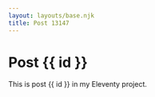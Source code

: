 ```yaml
---
layout: layouts/base.njk
title: Post 13147
---
```


# Post {{ id }}

This is post {{ id }} in my Eleventy project.
